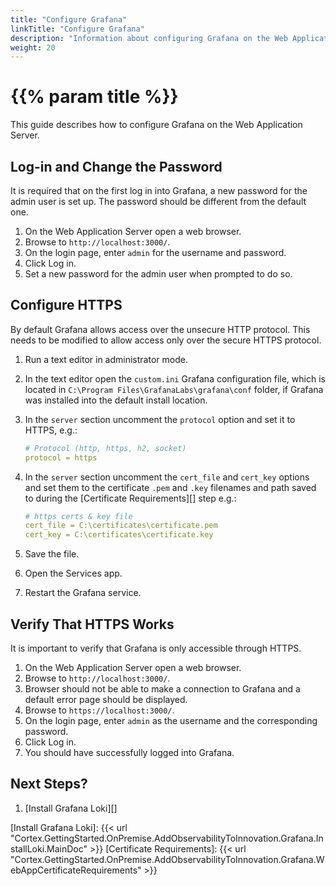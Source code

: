 ```yaml
---
title: "Configure Grafana"
linkTitle: "Configure Grafana"
description: "Information about configuring Grafana on the Web Application Server."
weight: 20
---
```


# {{% param title %}}

This guide describes how to configure Grafana on the Web Application Server.

## Log-in and Change the Password

It is required that on the first log in into Grafana, a new password for the admin user is set up.
The password should be different from the default one.

1. On the Web Application Server open a web browser.
1. Browse to `http://localhost:3000/`.
1. On the login page, enter `admin` for the username and password.
1. Click Log in.
1. Set a new password for the admin user when prompted to do so.

## Configure HTTPS

By default Grafana allows access over the unsecure HTTP protocol. This needs to be modified to allow access only over the secure HTTPS protocol.

1. Run a text editor in administrator mode.
1. In the text editor open the `custom.ini` Grafana configuration file, which is located in `C:\Program Files\GrafanaLabs\grafana\conf` folder, if Grafana was installed into the default install location.
1. In the `server` section uncomment the `protocol` option and set it to HTTPS, e.g.:

    ```yaml
    # Protocol (http, https, h2, socket)
    protocol = https
    ```

1. In the `server` section uncomment the `cert_file` and `cert_key` options and set them to the certificate `.pem` and `.key` filenames and path saved to during the [Certificate Requirements][] step e.g.:

    ```yaml
    # https certs & key file
    cert_file = C:\certificates\certificate.pem
    cert_key = C:\certificates\certificate.key
    ```

1. Save the file.
1. Open the Services app.
1. Restart the Grafana service.

## Verify That HTTPS Works

It is important to verify that Grafana is only accessible through HTTPS.

1. On the Web Application Server open a web browser.
1. Browse to `http://localhost:3000/`.
1. Browser should not be able to make a connection to Grafana and a default error page should be displayed.
1. Browse to `https://localhost:3000/`.
1. On the login page, enter `admin` as the username and the corresponding password.
1. Click Log in.
1. You should have successfully logged into Grafana.

## Next Steps?

1. [Install Grafana Loki][]

[Install Grafana Loki]: {{< url "Cortex.GettingStarted.OnPremise.AddObservabilityToInnovation.Grafana.InstallLoki.MainDoc" >}}
[Certificate Requirements]: {{< url "Cortex.GettingStarted.OnPremise.AddObservabilityToInnovation.Grafana.WebAppCertificateRequirements" >}}
